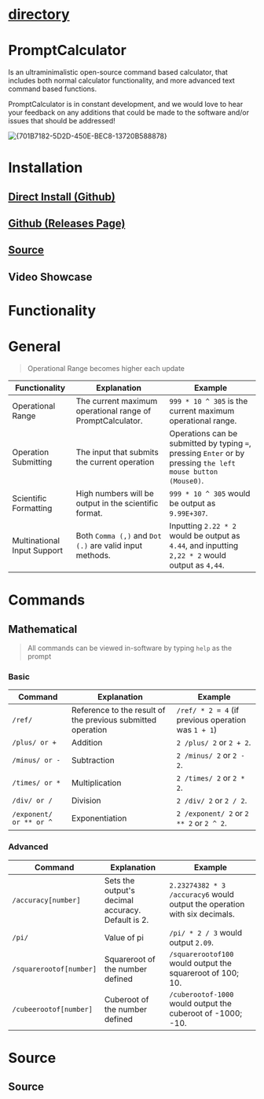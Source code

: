 # [directory](https://nobodyteam.com)

# PromptCalculator
Is an ultraminimalistic open-source command based calculator, that includes both normal calculator functionality, and more advanced text command based functions.

PromptCalculator is in constant development, and we would love to hear your feedback on any additions that could be made to the software and/or issues that should be addressed!

![{701B7182-5D2D-450E-BEC8-13720B588878}](https://github.com/user-attachments/assets/39baf561-0ec5-4abc-9259-973f9c328635)

# Installation
## [Direct Install (Github)](https://github.com/NOBODY-Team/promptcalculator/releases/download/V1/PromptCalculator.zip)
## [Github (Releases Page)](https://github.com/NOBODY-Team/promptcalculator/releases/tag/V1)
## [Source](https://nobodyteam.com/promptcalculator/#source)

## Video Showcase

# Functionality

# General

> Operational Range becomes higher each update

| Functionality | Explanation | Example |
| --- | --- | --- |
| Operational Range | The current maximum operational range of PromptCalculator. | `999 * 10 ^ 305` is the current maximum operational range. |
| Operation Submitting | The input that submits the current operation | Operations can be submitted by typing `=`, pressing `Enter` or by pressing `the left mouse button (Mouse0)`. |
| Scientific Formatting | High numbers will be output in the scientific format. | `999 * 10 ^ 305` would be output as `9.99E+307`. |
| Multinational Input Support | Both `Comma (,)` and `Dot (.)` are valid input methods. | Inputting `2.22 * 2` would be output as `4.44`, and inputting `2,22 * 2` would output as `4,44`. |

# Commands

## Mathematical

> All commands can be viewed in-software by typing `help` as the prompt

### Basic

| Command | Explanation | Example |
| --- | --- | --- |
| `/ref/` | Reference to the result of the previous submitted operation | `/ref/ * 2 = 4` (if previous operation was `1 + 1`) |
| `/plus/ or +` | Addition | `2 /plus/ 2` or `2 + 2`. |
| `/minus/ or -` | Subtraction | `2 /minus/ 2` or `2 - 2`. |
| `/times/ or *` | Multiplication | `2 /times/ 2` or `2 * 2`. |
| `/div/ or /` | Division | `2 /div/ 2` or `2 / 2`. |
| `/exponent/ or ** or ^` | Exponentiation | `2 /exponent/ 2` or `2 ** 2` or `2 ^ 2`. |

### Advanced

| Command | Explanation | Example |
| --- | --- | --- |
| `/accuracy[number]` | Sets the output's decimal accuracy. Default is 2. | `2.23274382 * 3 /accuracy6` would output the operation with six decimals. |
| `/pi/` | Value of pi | `/pi/ * 2 / 3` would output `2.09`. |
| `/squarerootof[number]` | Squareroot of the number defined | `/squarerootof100` would output the squareroot of 100; 10. |
| `/cubeerootof[number]` | Cuberoot of the number defined | `/cuberootof-1000` would output the cuberoot of -1000; -10. |

# Source

## Source
